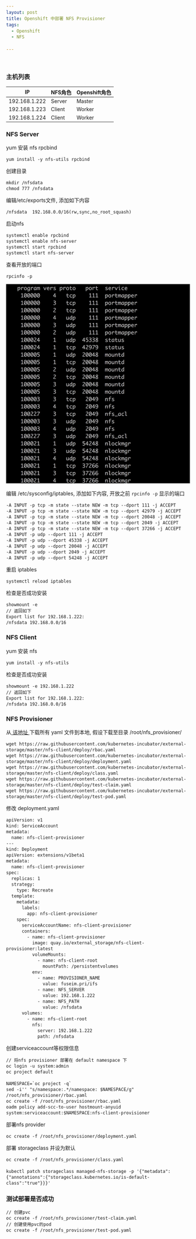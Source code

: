 ```yaml
---
layout: post
title: Openshift 中部署 NFS Provisioner
tags:
  - Openshift
  - NFS

---
```


<br>

### 主机列表

|IP|NFS角色|Openshift角色|
|---|---|---|
|192.168.1.222|Server|Master|
|192.168.1.223|Client|Worker|
|192.168.1.224|Client|Worker|

### NFS Server 

yum 安装 nfs rpcbind

```
yum install -y nfs-utils rpcbind
```

创建目录

```
mkdir /nfsdata
chmod 777 /nfsdata
```

编辑/etc/exports文件, 添加如下内容

```
/nfsdata  192.168.0.0/16(rw,sync,no_root_squash)
```

启动nfs

```
systemctl enable rpcbind
systemctl enable nfs-server
systemctl start rpcbind
systemctl start nfs-server
```

查看开放的端口

```
rpcinfo -p
```

![](https://raw.githubusercontent.com/arugaki/arugaki.github.io/master/images/nfs_rpcinfo.jpg)

编辑 /etc/sysconfig/iptables, 添加如下内容, 开放之前 `rpcinfo -p` 显示的端口

```
-A INPUT -p tcp -m state --state NEW -m tcp --dport 111 -j ACCEPT
-A INPUT -p tcp -m state --state NEW -m tcp --dport 42979 -j ACCEPT
-A INPUT -p tcp -m state --state NEW -m tcp --dport 20048 -j ACCEPT
-A INPUT -p tcp -m state --state NEW -m tcp --dport 2049 -j ACCEPT
-A INPUT -p tcp -m state --state NEW -m tcp --dport 37266 -j ACCEPT
-A INPUT -p udp --dport 111 -j ACCEPT
-A INPUT -p udp --dport 45338 -j ACCEPT
-A INPUT -p udp --dport 20048 -j ACCEPT
-A INPUT -p udp --dport 2049 -j ACCEPT
-A INPUT -p udp --dport 54248 -j ACCEPT
```

重启 iptables

```
systemctl reload iptables
```

检查是否成功安装

```
showmount -e
// 返回如下
Export list for 192.168.1.222:
/nfsdata 192.168.0.0/16
```

### NFS Client

yum 安装 nfs

```
yum install -y nfs-utils
```

检查是否成功安装

```
showmount -e 192.168.1.222
// 返回如下
Export list for 192.168.1.222:
/nfsdata 192.168.0.0/16
```

### NFS Provisioner

从<a href="https://github.com/kubernetes-incubator/external-storage/tree/master/nfs-client/deploy"> 该地址 </a> 下载所有 yaml 文件到本地, 假设下载至目录 /root/nfs_provisioner/

```
wget https://raw.githubusercontent.com/kubernetes-incubator/external-storage/master/nfs-client/deploy/rbac.yaml
wget https://raw.githubusercontent.com/kubernetes-incubator/external-storage/master/nfs-client/deploy/deployment.yaml
wget https://raw.githubusercontent.com/kubernetes-incubator/external-storage/master/nfs-client/deploy/class.yaml
wget https://raw.githubusercontent.com/kubernetes-incubator/external-storage/master/nfs-client/deploy/test-claim.yaml
wget https://raw.githubusercontent.com/kubernetes-incubator/external-storage/master/nfs-client/deploy/test-pod.yaml

```
修改 deployment.yaml

```
apiVersion: v1
kind: ServiceAccount
metadata:
  name: nfs-client-provisioner
---
kind: Deployment
apiVersion: extensions/v1beta1
metadata:
  name: nfs-client-provisioner
spec:
  replicas: 1
  strategy:
    type: Recreate
  template:
    metadata:
      labels:
        app: nfs-client-provisioner
    spec:
      serviceAccountName: nfs-client-provisioner
      containers:
        - name: nfs-client-provisioner
          image: quay.io/external_storage/nfs-client-provisioner:latest
          volumeMounts:
            - name: nfs-client-root
              mountPath: /persistentvolumes
          env:
            - name: PROVISIONER_NAME
              value: fuseim.pri/ifs
            - name: NFS_SERVER
              value: 192.168.1.222
            - name: NFS_PATH
              value: /nfsdata
      volumes:
        - name: nfs-client-root
          nfs:
            server: 192.168.1.222
            path: /nfsdata
```

创建serviceaccount等权限信息

```
// 将nfs provisioner 部署在 default namespace 下
oc login -u system:admin
oc project default

NAMESPACE=`oc project -q`
sed -i'' "s/namespace:.*/namespace: $NAMESPACE/g" /root/nfs_provisioner/rbac.yaml
oc create -f /root/nfs_provisioner/rbac.yaml
oadm policy add-scc-to-user hostmount-anyuid system:serviceaccount:$NAMESPACE:nfs-client-provisioner
```

部署nfs provider

```
oc create -f /root/nfs_provisioner/deployment.yaml
```

部署 storageclass 并设为默认

```
oc create -f /root/nfs_provisioner/class.yaml

kubectl patch storageclass managed-nfs-storage -p '{"metadata": {"annotations":{"storageclass.kubernetes.io/is-default-class":"true"}}}'
```

### 测试部署是否成功

```
// 创建pvc
oc create -f /root/nfs_provisioner/test-claim.yaml
// 创建使用pvc的pod
oc create -f /root/nfs_provisioner/test-pod.yaml
```





